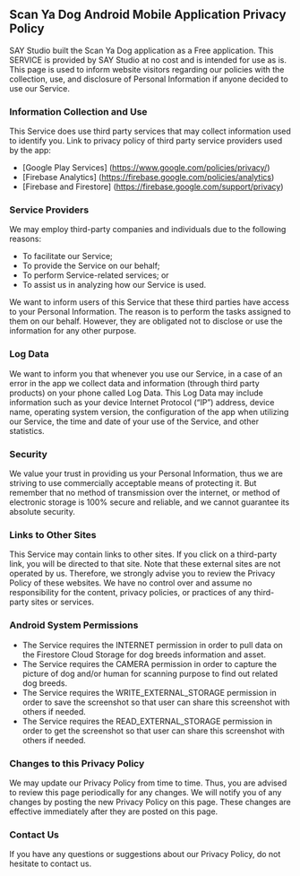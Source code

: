 ## Scan Ya Dog Android Mobile Application Privacy Policy

SAY Studio built the Scan Ya Dog application as a Free application. This SERVICE is provided by SAY Studio at no cost and is intended for use as is.
This page is used to inform website visitors regarding our policies with the collection, use, and disclosure of Personal Information if anyone decided to use our Service.

### Information Collection and Use

This Service does use third party services that may collect information used to identify you.
Link to privacy policy of third party service providers used by the app:

- [Google Play Services] (https://www.google.com/policies/privacy/)
- [Firebase Analytics] (https://firebase.google.com/policies/analytics)
- [Firebase and Firestore] (https://firebase.google.com/support/privacy)

### Service Providers

We may employ third-party companies and individuals due to the following reasons:

- To facilitate our Service;
- To provide the Service on our behalf;
- To perform Service-related services; or
- To assist us in analyzing how our Service is used.

We want to inform users of this Service that these third parties have access to your Personal Information. The reason is to perform the tasks assigned to them on our behalf. However, they are obligated not to disclose or use the information for any other purpose.

### Log Data

We want to inform you that whenever you use our Service, in a case of an error in the app we collect data and information (through third party products) on your phone called Log Data. This Log Data may include information such as your device Internet Protocol (“IP”) address, device name, operating system version, the configuration of the app when utilizing our Service, the time and date of your use of the Service, and other statistics.

### Security

We value your trust in providing us your Personal Information, thus we are striving to use commercially acceptable means of protecting it. But remember that no method of transmission over the internet, or method of electronic storage is 100% secure and reliable, and we cannot guarantee its absolute security.

### Links to Other Sites

This Service may contain links to other sites. If you click on a third-party link, you will be directed to that site. Note that these external sites are not operated by us. Therefore, we strongly advise you to review the Privacy Policy of these websites. We have no control over and assume no responsibility for the content, privacy policies, or practices of any third-party sites or services.

### Android System Permissions

- The Service requires the INTERNET permission in order to pull data on the Firestore Cloud Storage for dog breeds information and asset.
- The Service requires the CAMERA permission in order to capture the picture of dog and/or human for scanning purpose to find out related dog breeds.
- The Service requires the WRITE_EXTERNAL_STORAGE permission in order to save the screenshot so that user can share this screenshot with others if needed.
- The Service requires the READ_EXTERNAL_STORAGE permission in order to get the screenshot so that user can share this screenshot with others if needed.

### Changes to this Privacy Policy

We may update our Privacy Policy from time to time. Thus, you are advised to review this page periodically for any changes. We will notify you of any changes by posting the new Privacy Policy on this page. These changes are effective immediately after they are posted on this page.

### Contact Us

If you have any questions or suggestions about our Privacy Policy, do not hesitate to contact us.
